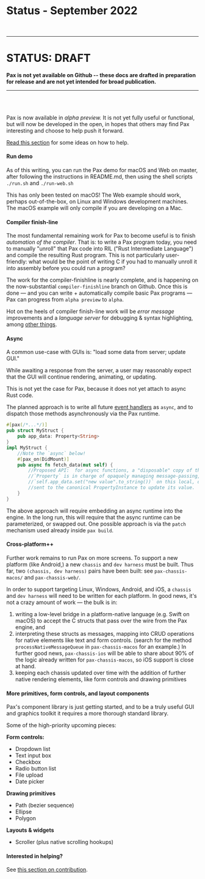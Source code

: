 # Status - September 2022


<br />

---

# STATUS: DRAFT
**Pax is not yet available on Github -- these docs are drafted in preparation for release and are not yet intended for broad publication.**

---

<br />
<br />



Pax is now available in _alpha preview._  It is not yet fully useful or functional, but will now be developed in the open, in hopes that others may find Pax interesting and choose to help push it forward.  

[Read this section](./intro-authors-and-contributors.md#how-to-contribute-to-pax) for some ideas on how to help.

#### Run demo
As of this writing, you can run the Pax demo for macOS and Web on master, after following the instructions in README.md, then using the shell scripts `./run.sh` and `./run-web.sh`

<!-- TODO: embed demo video -->

This has only been tested on macOS!  The Web example should work, perhaps out-of-the-box, on Linux and Windows development machines.  The macOS example will only compile if you are developing on a Mac.

#### Compiler finish-line
The most fundamental remaining work for Pax to become useful is to finish _automation of the compiler_.  That is: to write a Pax program today, you need to manually "unroll" that Pax code into RIL ("Rust Intermediate Language") and compile the resulting Rust program.  This is not particularly user-friendly: what would be the point of writing C if you had to manually unroll it into assembly before you could run a program?

The work for the compiler-finishline is nearly complete, and is happening on the now-substantial `compiler-finishline` branch on Github.  Once this is done — and you can write + automatically compile basic Pax programs — Pax can progress from `alpha preview` to `alpha`.

Hot on the heels of compiler finish-line work will be _error message_ improvements and a _language server_ for debugging & syntax highlighting, among [other things](https://www.github.com/pax-lang/pax-lang/blob/master/TODO.md).

#### Async
A common use-case with GUIs is: "load some data from server; update GUI."

While awaiting a response from the server, a user may reasonably expect that the GUI will continue rendering, animating, or updating.

This is not yet the case for Pax, because it does not yet attach to async Rust code.

The planned approach is to write all future [event handlers](./start-key-concepts-event-handlers.md) as `async`, and to dispatch those methods asynchronously via the Pax runtime.

```rust
#[pax(/*...*/)]
pub struct MyStruct {
    pub app_data: Property<String>
}
impl MyStruct {
    //Note the `async` below!
    #[pax_on(DidMount)]
    pub async fn fetch_data(mut self) {
        //Proposed API:  for async functions, a "disposable" copy of the struct is passed by move from the Pax runtime. `my_crate::MyStruct::fetch_data(disposable_copy)`
        //`Property` is in charge of opaquely managing message-passing, such that by calling
        //`self.app_data.set("new value".to_string())` on this local, disposable `self`, a message is
        //sent to the canonical PropertyInstance to update its value.
    }
}
```

The above approach will require embedding an async runtime into the engine. In the long run, this will require that the async runtime can be parameterized, or swapped out.  One possible approach is via the `patch` mechanism used already inside `pax build`.

#### Cross-platform++
Further work remains to run Pax on more screens.  To support a new platform (like Android,) a new `chassis` and `dev harness` must be built.  Thus far, two `(chassis, dev harness)` pairs have been built:  see `pax-chassis-macos/` and `pax-chassis-web/`.

In order to support targeting Linux, Windows, Android, and iOS, a `chassis` and `dev harness` will need to be written for each platform.  In good news, it's not a crazy amount of work — the bulk is in:
 1. writing a low-level bridge in a platform-native language (e.g. Swift on macOS) to accept the C structs that pass over the wire from the Pax engine, and
 2. interpreting these structs as messages, mapping into CRUD operations for native elements like text and form controls. (search for the method `processNativeMessageQueue` in `pax-chassis-macos` for an example.) In further good news, `pax-chassis-ios` will be able to share about 90% of the logic already written for `pax-chassis-macos`, so iOS support is close at hand.
 3. keeping each chassis updated over time with the addition of further native rendering elements, like form controls and drawing primitives

#### More primitives, form controls, and layout components
Pax's component library is just getting started, and to be a truly useful GUI and graphics toolkit it requires a more thorough standard library.

Some of the high-priority upcoming pieces:

**Form controls:**
 - Dropdown list
 - Text input box
 - Checkbox
 - Radio button list
 - File upload
 - Date picker
 
**Drawing primitives**
 - Path (bezier sequence)
 - Ellipse
 - Polygon

**Layouts & widgets**
 - Scroller (plus native scrolling hookups)


#### Interested in helping?

See [this section on contribution](./intro-authors-and-contributors.md#how-to-contribute-to-pax).

